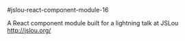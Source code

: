 #jslou-react-component-module-16

A React component module built for a lightning talk at JSLou http://jslou.org/
